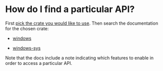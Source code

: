 # How do I find a particular API?

First [pick the crate you would like to use](windows-or-windows-sys.md). Then search the documentation for the chosen crate:

- [windows](https://microsoft.github.io/windows-docs-rs/)

- [windows-sys](https://docs.rs/windows-sys)

Note that the docs include a note indicating which features to enable in order to access a particular API. 
